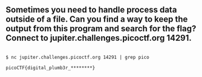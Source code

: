 ## Sometimes you need to handle process data outside of a file. Can you find a way to keep the output from this program and search for the flag? Connect to jupiter.challenges.picoctf.org 14291.

```console

$ nc jupiter.challenges.picoctf.org 14291 | grep pico

picoCTF{digital_plumb3r_********}
```
